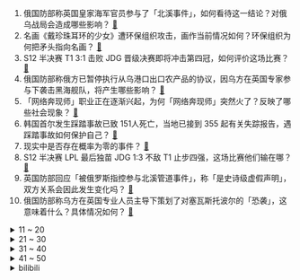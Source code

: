 1. 俄国防部称英国皇家海军官员参与了「北溪事件」，如何看待这一结论？对俄乌战局会造成哪些影响？ [:link:](https://www.zhihu.com/question/563362730)
2. 名画《戴珍珠耳环的少女》遭环保组织攻击，画作当前情况如何？环保组织为何把矛头指向名画？ [:link:](https://www.zhihu.com/question/563041112)
3. S12 半决赛 T1 3:1 击败 JDG 晋级决赛即将冲击第四冠，如何评价这场比赛？ [:link:](https://www.zhihu.com/question/563410858)
4. 俄国防部称俄方已暂停执行从乌港口出口农产品的协议，因乌方在英国专家参与下袭击黑海舰队，将产生哪些影响？ [:link:](https://www.zhihu.com/question/563395712)
5. 「网络奔现师」职业正在逐渐兴起，为何「网络奔现师」突然火了？反映了哪些社会现象？ [:link:](https://www.zhihu.com/question/563180708)
6. 韩国首尔发生踩踏事故已致 151人死亡，当地已接到 355 起有关失踪报告，遇踩踏事故如何保护自己？ [:link:](https://www.zhihu.com/question/563394745)
7. 现实中是否存在概率为零的事件？ [:link:](https://www.zhihu.com/question/554764009)
8. S12 半决赛 LPL 最后独苗 JDG 1:3 不敌 T1 止步四强，这场比赛他们输在哪？ [:link:](https://www.zhihu.com/question/563416567)
9. 英国防部回应「被俄罗斯指控参与北溪管道事件」，称「是史诗级虚假声明」，双方关系会因此发生变化吗？ [:link:](https://www.zhihu.com/question/563380058)
10. 俄国防部称乌方在英国专业人员主导下策划了对塞瓦斯托波尔的「恐袭」，这意味着什么？具体情况如何？ [:link:](https://www.zhihu.com/question/563364631)
<details>
<summary>11 ~ 20</summary>

11. 一块砖头每秒复制一次（2、4、8…），多久能占满整个银河系，继而整个宇宙？ [:link:](https://www.zhihu.com/question/51021740)
12. 网传 iPhone15 Pro 或取消物理按键，新增双马达模拟按压反馈，这个设计如何？会成为新趋势吗？ [:link:](https://www.zhihu.com/question/563343188)
13. 《羊了个羊》背后公司前三季度净利润 10.12 亿，实控人拿走 3 亿，如何从商业角度解读这一数字？ [:link:](https://www.zhihu.com/question/562608174)
14. 22-23 赛季 NBA 湖人 99:110 不敌掘金，遭遇开季四连败，如何评价这场比赛？ [:link:](https://www.zhihu.com/question/562679267)
15. 如何选购洗地机？洗地机的选购需要考虑哪些因素？ [:link:](https://www.zhihu.com/question/352929797)
16. 《我不是药神》里如果程勇开个旅游公司，把病人拉倒印度，让他们自己买药吃，会怎么样？ [:link:](https://www.zhihu.com/question/516880228)
17. 研究发现越上网越不爱生孩子，上网的人比不上网的人生育意愿降低约 10.5 %，如何看待这一结论？ [:link:](https://www.zhihu.com/question/563227946)
18. 韩国首尔梨泰院踩踏事故已致多人伤亡，总统尹锡悦就事故召开紧急会议，目前情况如何？ [:link:](https://www.zhihu.com/question/563394888)
19. 三体动画定档于 12 月 3 日，你对此部动画都有哪些期待？ [:link:](https://www.zhihu.com/question/563353415)
20. 巴斯夫即将对欧洲「永久」减产，德国或加速「去工业化」，将对德国及欧洲带来哪些影响？ [:link:](https://www.zhihu.com/question/563195550)
</details>
<details>
<summary>21 ~ 30</summary>

21. 内工大学生目前已转运至包头市，生活情况公布，还有哪些信息值得关注？ [:link:](https://www.zhihu.com/question/563172571)
22. JDG怎么样(输)才能超越其他三个lpl队伍的热度？ [:link:](https://www.zhihu.com/question/563256013)
23. 2022新乡wtt世界杯半决赛王楚钦 3 比 4 战胜马龙，如何评价这场比赛？ [:link:](https://www.zhihu.com/question/563389780)
24. 民主党邀网红博主与拜登、奥巴马会面，希望他们发帖以带来选票，社交平台如今在美国政治生活中扮演何种角色？ [:link:](https://www.zhihu.com/question/563205958)
25. 如何评价《这！就是街舞》第五季总决赛？ [:link:](https://www.zhihu.com/question/563326924)
26. TI11 败者组半决赛 Aster 1:2 不敌 Liquid 止步第四名，如何看待这场比赛？ [:link:](https://www.zhihu.com/question/563308120)
27. 为什么净水器成为越来越多人追求健康生活「喝好水」的首选？ [:link:](https://www.zhihu.com/question/553412528)
28. 如何评价《一年一度喜剧大赛》第二季李逗逗的作品《一个聚会》？ [:link:](https://www.zhihu.com/question/563129280)
29. 如何评价 2022 电影《西线无战事》？ [:link:](https://www.zhihu.com/question/561892779)
30. 如何看待「专硕」将成未来考研主流，预计到 2025 年将扩大到研究生的三分之二？受哪些因素影响？ [:link:](https://www.zhihu.com/question/563297854)
</details>
<details>
<summary>31 ~ 40</summary>

31. 中方回应美方核态势审议报告，奉劝美国不要「以美国之心度中国之腹」，释放了哪些信息？ [:link:](https://www.zhihu.com/question/563328288)
32. 为什么格斗家能完全躲过拳脚，却不敢直面刀刃？ [:link:](https://www.zhihu.com/question/61235667)
33. 近 5 年有 1130 人因隔空猥亵未成年人被起诉，从法律角度如何定义「隔空猥亵」？该怎样防范？ [:link:](https://www.zhihu.com/question/563172023)
34. 阿加莎克里斯蒂创造的大侦探波洛是不是不如福尔摩斯受欢迎？如果是，为什么？ [:link:](https://www.zhihu.com/question/27777440)
35. 欧盟达成历史性协议，将从 2035 年起禁止生产新的燃油车，这一协议将会产生哪些积极或消极影响？ [:link:](https://www.zhihu.com/question/562942003)
36. 如何评价《假面骑士Black Sun》？ [:link:](https://www.zhihu.com/question/494129001)
37. 怎样能培养一个心理健康的孩子？ [:link:](https://www.zhihu.com/question/265658533)
38. 马王堆汉墓新发现「出土的丝织品中织有成句吉祥语」，此发现具有哪些意义？ [:link:](https://www.zhihu.com/question/563017925)
39. 2023 年度国考报名有岗位竞争超 1300 : 1 ，也有岗位「零报考」，如何看待此现象？ [:link:](https://www.zhihu.com/question/562946224)
40. 国产大型四发无人机在四川成功首飞，该无人机都有哪些技术亮点？ [:link:](https://www.zhihu.com/question/563284760)
</details>
<details>
<summary>41 ~ 50</summary>

41. 大学生毕业做保姆，住豪宅月入过万但被雇主监控，如何看待这一选择？还有哪些信息值得关注？ [:link:](https://www.zhihu.com/question/563172241)
42. 有什么适合上班摸鱼的网站吗？ [:link:](https://www.zhihu.com/question/37659535)
43. 波兰政府公布对德二战索赔细节，索赔金额超 9.5 万亿元人民币，德国坚称赔偿已结束，此事或将如何进展？ [:link:](https://www.zhihu.com/question/563177231)
44. 135 个中等城市名单出炉，鹤岗被确定为中等城市，它是如何上榜的？中等城市未来发展前景如何？ [:link:](https://www.zhihu.com/question/562881455)
45. 主人睡觉时，猫为什么过来闻？ [:link:](https://www.zhihu.com/question/474358188)
46. 工业软件很难做出来吗？ [:link:](https://www.zhihu.com/question/282597028)
47. 想看书了，有什么好的推荐吗？ [:link:](https://www.zhihu.com/question/559503558)
48. 如何评价双十一菜鸟将新增十万短期用工，强化送货上门服务？ [:link:](https://www.zhihu.com/question/561810045)
49. 小区物业私设起落杆通知每车收 2 万押金，官方责令拆除，如何看待物业的行为？物业的权利都有哪些？ [:link:](https://www.zhihu.com/question/563180424)
50. 乌空军在 2 小时内摧毁了多架无人机和 Kh-59 导弹，目前俄乌局势现状如何？ [:link:](https://www.zhihu.com/question/562799525)
</details><details>
<summary>bilibili</summary>

1. 【何同学】快充伤电池？40部手机两年实验，告诉你最佳充电方式 [:link:](//www.bilibili.com/video/BV1X8411e7EJ)
2. 鸡 你 太 美 官 方 M V [:link:](//www.bilibili.com/video/BV178411Y7QB)
3. 《原神》纳西妲角色PV——「生日快乐」 [:link:](//www.bilibili.com/video/BV1AG4y1h7Ap)
4. 老婆：你现在都玩这么变态的吗！？ [:link:](//www.bilibili.com/video/BV1ce411G7XR)
5. 这就是传说中的黑色黄金吗？ [:link:](//www.bilibili.com/video/BV1nV4y1G7k7)
6. 帮手× 黑手√ [:link:](//www.bilibili.com/video/BV1ZG411w7Wj)
7. 警察：你接着说，我在听 [:link:](//www.bilibili.com/video/BV14K411U7fJ)
8. 《我肯定在几百年前就不爱学习》 [:link:](//www.bilibili.com/video/BV1914y157ML)
9. 就剩两箱了 [:link:](//www.bilibili.com/video/BV1Dg41187i7)
10. 【原神手书】激萌来袭！用团子大家族的方式打开原神二周年！ [:link:](//www.bilibili.com/video/BV1684y1B7Nm)
<details>
<summary>11 ~ 20</summary>

11. 看完10月新番，爽得我当场打开了剪辑软件！【泛式】 [:link:](//www.bilibili.com/video/BV1SD4y1b7oq)
12. 2008,为什么让我们如此难忘? [:link:](//www.bilibili.com/video/BV1Gg411h7rj)
13. "绘制两年半"《小鸡子图》坤坤九年在会鸡山，请网友鉴赏~ [:link:](//www.bilibili.com/video/BV1Ve4y147D2)
14. 五杀挑战世界纪录：1分19秒！掌控命运的人只能是我自己！！ [:link:](//www.bilibili.com/video/BV1s14y1L74r)
15. 【原神·尘歌壶】免费复制|第一批共计11套方案分享 [:link:](//www.bilibili.com/video/BV1iR4y1Q7iS)
16. 当代大学生精神状态良好 [:link:](//www.bilibili.com/video/BV1oP411A7bh)
17. 教令院癫啊癫，原神3.2就在眼前！！ [:link:](//www.bilibili.com/video/BV1tg411z7AE)
18. 这新来的厨师也太会烧了吧！！！（流口水） [:link:](//www.bilibili.com/video/BV1Zd4y1k7vw)
19. 《当代互联网现状》 [:link:](//www.bilibili.com/video/BV13e411G7a1)
20. 谁把世界杯偷走了？【硬核狠人41】 [:link:](//www.bilibili.com/video/BV1HV4y1G7sC)
</details>
<details>
<summary>21 ~ 30</summary>

21. 🐓鸡你太美，但是团体版🐓【J-wings】 [:link:](//www.bilibili.com/video/BV11e4y1e7CY)
22. 电子监听、全国断网，棱镜门背后，中国如何从末路狂奔到世界之巅 [:link:](//www.bilibili.com/video/BV1i14y157YV)
23. 《One Last Chicken》 [:link:](//www.bilibili.com/video/BV1je4y147J9)
24. 【求求】对食文学：太监是没根的东西，受不住「情」 [:link:](//www.bilibili.com/video/BV1HR4y1Q7u6)
25. 德国室友初尝中国白酒，这是喝完后他大脑产生的变化 [:link:](//www.bilibili.com/video/BV1AP411P787)
26. 100斤vs200斤，究极自律一周，他们居然…【第二期】 [:link:](//www.bilibili.com/video/BV1jG411A7Vk)
27. 【水果猎人】原神热门水果鉴定 [:link:](//www.bilibili.com/video/BV1Zm4y1w7PG)
28. 《明日方舟》限定干员「缄默德克萨斯」前瞻PV [:link:](//www.bilibili.com/video/BV19P411A7jC)
29. 简单，太简单了 [:link:](//www.bilibili.com/video/BV13D4y1k7DX)
30. 东土大唐来的喵星人 [:link:](//www.bilibili.com/video/BV1a8411a71f)
</details>
<details>
<summary>31 ~ 40</summary>

31. 俄罗斯媳妇那老板在中国山东的婚礼倒计时第5天 [:link:](//www.bilibili.com/video/BV1RK411D76p)
32. 没来广东之前，根本没想到，还有这种鸡… [:link:](//www.bilibili.com/video/BV1te4y147qp)
33. 【许嵩×怀旧天龙】 天龙八部端游怀旧服主题曲《曼陀山庄》 [:link:](//www.bilibili.com/video/BV1UG411L7SW)
34. 第一次看原神pv气成这样！！！ [:link:](//www.bilibili.com/video/BV1H8411a7jQ)
35. 好好做视频得了！没事别老猜观众心理！ [:link:](//www.bilibili.com/video/BV1814y1L78K)
36. 《吐 槽 小 会》 [:link:](//www.bilibili.com/video/BV1iP411P7Fh)
37. 顶级赶海！开1600米的深海盲盒，看最野的浮游生物！ [:link:](//www.bilibili.com/video/BV18P4y1S7Qg)
38. 假如相亲对象的好友是HR [:link:](//www.bilibili.com/video/BV1SW4y1E7Yb)
39. 这是哪里的牌子？ [:link:](//www.bilibili.com/video/BV1re4y1e7R1)
40. 一咬就爆浆的鸡胸肉 [:link:](//www.bilibili.com/video/BV1vG411A7wQ)
</details>
<details>
<summary>41 ~ 50</summary>

41. 恐怖片气氛到位了，演员是谁并不重要了… [:link:](//www.bilibili.com/video/BV1i84y1i7cx)
42. 你绝对没吃过的铁板豆腐！ [:link:](//www.bilibili.com/video/BV1CK411U7Rc)
43. 宿舍惊现眼镜蛇，还好有印度留学生，不然就被咬死了 [:link:](//www.bilibili.com/video/BV1mN4y1w7YG)
44. 【其其】｜GIDLE Nxde｜8套换装竖屏翻跳｜你从第几套开始心动～ [:link:](//www.bilibili.com/video/BV1KD4y1b7Qk)
45. 无了个大语 [:link:](//www.bilibili.com/video/BV1v8411a7gK)
46. 刘慈欣还是留了一手是什么梗【梗指南】 [:link:](//www.bilibili.com/video/BV1Qe4y127Y3)
47. 【花小烙】为什么蹲久了腿会麻出像电视雪花一样的感觉？ [:link:](//www.bilibili.com/video/BV11V4y1G7PZ)
48. 教您如何画一个简单的只鹦（只因）…… [:link:](//www.bilibili.com/video/BV1dP411A7A5)
49. 猖狂我认！驴？？？ [:link:](//www.bilibili.com/video/BV14m4y1F7UG)
50. 斥资3000+，买了6把网吧倒闭电竞椅，一拆同事先吐了... [:link:](//www.bilibili.com/video/BV1nG4y1h7KT)
</details>
<details>
<summary>51 ~ 60</summary>

51. 【丧病中配】如果2077的CV来配音《赛博朋克：边缘行者》（第四话） [:link:](//www.bilibili.com/video/BV1ZK411D7XT)
52. 小当家：这玩意你也能还原出来？！ [:link:](//www.bilibili.com/video/BV1ZG411w73Q)
53. 现在开一家网吧真的赚钱吗？我开一家呆一周给你答案 [:link:](//www.bilibili.com/video/BV1aP411P7dV)
54. 《  荧师傅 ，切 她 中 路 ！  》 [:link:](//www.bilibili.com/video/BV1Ze4y1e7kP)
55. 央美学长帮你挑衣服，不要拉倒（doge [:link:](//www.bilibili.com/video/BV1Ue4y1e7SF)
56. 芬兰家人为了羊蝎子火锅抢起来！过桥米线太过瘾，汤底喝到一滴不剩！太满足吃到扶墙出！ [:link:](//www.bilibili.com/video/BV1TV4y1V7gz)
57. 全世界排名第一的披萨!一年卖1260万！到底有多好吃？ [:link:](//www.bilibili.com/video/BV14m4y1F7D3)
58. 高校一公猫吵不过母猫，慢动作逃跑被围观学生群嘲 [:link:](//www.bilibili.com/video/BV1ER4y1Q7WR)
59. 【大合集】一口气看完《精绝古城》到《巫峡棺山》，《鬼吹灯》剧情详解 [:link:](//www.bilibili.com/video/BV1i14y157M1)
60. 鸡你太美，但是机械版玩具！ [:link:](//www.bilibili.com/video/BV1vP4y1S7xX)
</details>
<details>
<summary>61 ~ 70</summary>

61. 《诶我！好兄弟！》 [:link:](//www.bilibili.com/video/BV1iR4y1Q7rz)
62. 【传染病系列04】狂犬病，吞噬神经的不治之症 [:link:](//www.bilibili.com/video/BV1yP411P7DM)
63. “饥饿始终慢我一步” [:link:](//www.bilibili.com/video/BV1nG4y1b7W3)
64. 【全网最细，不细抽我】我算出了阿尼亚的家有多大？b站第一人 [:link:](//www.bilibili.com/video/BV14e4y127gP)
65. 富察·福康安：乾隆侄子，军事到底有多强？【乾隆往事】 [:link:](//www.bilibili.com/video/BV1w8411Y7RA)
66. 我真的把河流地面搬回家了！希望我妈不要刷到我🫣 [:link:](//www.bilibili.com/video/BV1cP411P75e)
67. 如果不能为兄弟报仇，朕纵然有这万里江山！又有什么意思 [:link:](//www.bilibili.com/video/BV1y14y157t6)
68. 假冒网红、伪装邻居…新型拐卖女性的套路有多隐蔽？你可能一个都无法识破… [:link:](//www.bilibili.com/video/BV1nW4y1E7Pq)
69. 海月：敢不敢在中路单挑？？ [:link:](//www.bilibili.com/video/BV1Xd4y1y7Tq)
70. 4层羊围脖5斤肉！360°环绕式吃羊你见过吗？【怎么这么值ep54-额尔敦】 [:link:](//www.bilibili.com/video/BV1ed4y1k7jE)
</details>
<details>
<summary>71 ~ 80</summary>

71. 木兰：替父从军的事就交给我弟弟了 [:link:](//www.bilibili.com/video/BV1uG411A7N5)
72. 花费一个月时间，帅小伙终于做出心仪的轻乳酪蛋糕了！ [:link:](//www.bilibili.com/video/BV1z84y1B7JF)
73. 金鱼友情出镜，平衡术，水流加成 [:link:](//www.bilibili.com/video/BV1dm4y1w7Fo)
74. 【散人】国产悬疑恐怖《筒楼异事》 居民楼内的离奇事件（完结共3P） [:link:](//www.bilibili.com/video/BV1YR4y1Q77R)
75. 分享一个练腹肌的小技巧，大家试试有用告诉我下哈哈 [:link:](//www.bilibili.com/video/BV1Fe4y1v7vw)
76. 南昌.山河一朵 厨子探店¥1？76 [:link:](//www.bilibili.com/video/BV1Ym4y1F76y)
77. 中国给剑起名字有多绝？ [:link:](//www.bilibili.com/video/BV1CG411L7fZ)
78. “凝光大人，你看他的眼神…可说不上清白” [:link:](//www.bilibili.com/video/BV1Vv4y1D7me)
79. 【徐涛】不再犹豫！每年约定好的歌来啦！ [:link:](//www.bilibili.com/video/BV1ve4y177o9)
80. 关于我朋友被隔离了，我去帮她喂了几次猫这件事 [:link:](//www.bilibili.com/video/BV12t4y1u7oz)
</details>
<details>
<summary>81 ~ 90</summary>

81. 大哥哥，你不会喜欢雌小鬼吧？ [:link:](//www.bilibili.com/video/BV1ot4y1T7GD)
82. 刘宪华这清唱的太不真实了！开口就像假的！自带混音 [:link:](//www.bilibili.com/video/BV1zg411z7ed)
83. 火舞绯月行，这就是妖气的碰撞！ [:link:](//www.bilibili.com/video/BV1Lg411h7YA)
84. 可能有点突然！我们去美国了... [:link:](//www.bilibili.com/video/BV1nP411P7Xy)
85. 人生就是要多尝试，才知道自己不行！ [:link:](//www.bilibili.com/video/BV1Qt4y1T7n7)
86. 利用物理bug来缩短通勤时间 | 生活小窍门 [:link:](//www.bilibili.com/video/BV1gD4y1k7Zp)
87. up主千里追到粉丝家，整蛊粉丝，竟被反杀… [:link:](//www.bilibili.com/video/BV1jD4y1b74N)
88. 狲 思 邈 分 狲 [:link:](//www.bilibili.com/video/BV1sW4y1E7aD)
89. 【时代少年团】《共生长——Common growth 》2023台历拍摄花絮 [:link:](//www.bilibili.com/video/BV1rm4y1F7dM)
90. 余 华 [:link:](//www.bilibili.com/video/BV1184y1B7Qr)
</details>
<details>
<summary>91 ~ 100</summary>

91. 上号，有妹妹 [:link:](//www.bilibili.com/video/BV1ce4y1E7TE)
92. 这盘露馅儿的饺子，我想他可以吃一辈子 [:link:](//www.bilibili.com/video/BV1VG411j7gu)
93. 把一桶西红柿扔起来，在空中自动装车让空桶落地，这该如何做到？ [:link:](//www.bilibili.com/video/BV1p14y157KB)
94. 学姐也会恋爱告急？！！ [:link:](//www.bilibili.com/video/BV1kd4y1k7g3)
95. 19岁小伙子死亡为所有人敲响警钟！ [:link:](//www.bilibili.com/video/BV1XW4y1E7a6)
96. 爷青回！挑战5K元通关弹弹堂！#1 [:link:](//www.bilibili.com/video/BV11R4y1Q7XC)
97. 最怕陌生人不经意的关心。00后主播直播时忍不住爆哭，网友：成年人的崩溃就在一瞬间。 [:link:](//www.bilibili.com/video/BV1G8411Y7nw)
98. "地铁跑酷,但是..." [:link:](//www.bilibili.com/video/BV12W4y1E7jy)
99. 浅弹一下 [:link:](//www.bilibili.com/video/BV1rm4y1w77M)
100. 男人没到40岁，不要穿的像个老爷们一样！！ [:link:](//www.bilibili.com/video/BV1WD4y1b7U4)
</details></details>